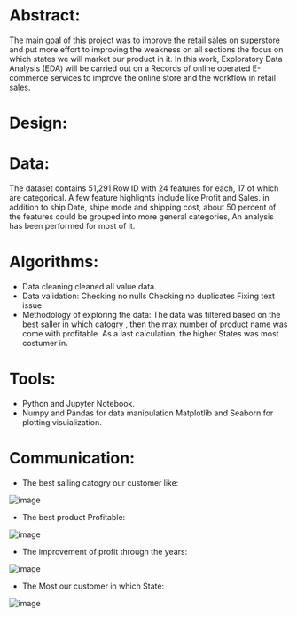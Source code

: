 # Abstract:

The main goal of this project was to improve the retail sales on superstore and put more effort to improving the weakness on all sections the focus on which states we will market our product in it.
In this work, Exploratory Data Analysis (EDA) will be carried out on a Records of online operated E-commerce services to improve the online store and the workflow in retail sales.

# Design: 

# Data:
The dataset contains 51,291 Row ID with 24 features for each, 17 of which are categorical. A few feature highlights include like Profit and Sales. in addition to ship Date, shipe mode and shipping cost, about 50 percent of the features could be grouped into more general categories, An analysis has been performed for most of it.
# Algorithms:
- Data cleaning
cleaned all value data. 
- Data validation:
Checking no nulls
Checking no duplicates
Fixing text issue
- Methodology of exploring the data:
The data was filtered based on the best saller in which catogry , then the max number of product name was come with profitable. As a last calculation, the higher States was most costumer in.
# Tools:
- Python and Jupyter Notebook.
- Numpy and Pandas for data manipulation Matplotlib and Seaborn for plotting visuialization.
# Communication:
- The best salling catogry our customer like:

![image](https://user-images.githubusercontent.com/63080488/142981719-d88d1371-0abc-4ade-8bb8-f56b501c1d5b.png)

- The best product Profitable:

![image](https://user-images.githubusercontent.com/63080488/142981840-87eb9d8f-e0a4-4bb2-8525-936b22a68c9c.png)

- The improvement of profit through the years:

![image](https://user-images.githubusercontent.com/63080488/142982009-124ff3e1-ca80-42b2-82ee-65f057ba6e97.png)

- The Most our customer in which State:

![image](https://user-images.githubusercontent.com/63080488/142982128-d74621a5-7809-410a-8e66-ce458116168f.png)
